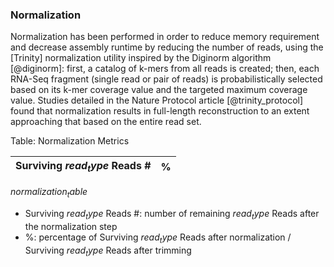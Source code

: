 ### Normalization

Normalization has been performed in order to reduce memory requirement and decrease assembly runtime by reducing the number of reads, using the [Trinity] normalization utility inspired by the Diginorm algorithm [@diginorm]: first, a catalog of k-mers from all reads is created; then, each RNA-Seq fragment (single read or pair of reads) is probabilistically selected based on its k-mer coverage value and the targeted maximum coverage value. Studies detailed in the Nature Protocol article [@trinity_protocol] found that normalization results in full-length reconstruction to an extent approaching that based on the entire read set.

Table: Normalization Metrics

Surviving $read_type$ Reads #|% 
----:|----:
$normalization_table$

* Surviving $read_type$ Reads #: number of remaining $read_type$ Reads after the normalization step
* %: percentage of Surviving $read_type$ Reads after normalization / Surviving $read_type$ Reads after trimming
